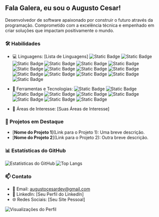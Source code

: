 ## Fala Galera, eu sou o Augusto Cesar!

Desenvolvedor de software apaixonado por construir o futuro através da programação. Comprometido com a excelência técnica e empenhado em criar soluções que impactam positivamente o mundo.


### 🛠️ Habilidades

- 💻 Linguagens: [Lista de Linguagens]
![Static Badge](https://img.shields.io/badge/HTML5-red?style=plastic&logo=html5&logoColor=white&labelColor=grey&color=red)
![Static Badge](https://img.shields.io/badge/CSS3-blue?style=plastic&logo=css3&logoColor=white&labelColor=grey&color=blue)
![Static Badge](https://img.shields.io/badge/JavaScript-yellow?style=plastic&logo=Javascript&logoColor=white&labelColor=grey&color=yellow)
![Static Badge](https://img.shields.io/badge/JQuery-blue?style=plastic&logo=JQuery&logoColor=white&labelColor=grey&color=blue)
![Static Badge](https://img.shields.io/badge/Bootstrap-blueviolet?style=plastic&logo=Bootstrap&logoColor=white&labelColor=grey&color=blueviolet)
![Static Badge](https://img.shields.io/badge/SASS-ff69b4?style=plastic&logo=SASS&logoColor=white&labelColor=grey&color=ff69b4)
![Static Badge](https://img.shields.io/badge/Gulp-CF4647?style=plastic&logo=Gulp&logoColor=white&labelColor=grey&color=CF4647)
![Static Badge](https://img.shields.io/badge/LESS-1D365D?style=plastic&logo=Less&logoColor=white&labelColor=grey&color=1D365D)
![Static Badge](https://img.shields.io/badge/Typescript-3178C6?style=plastic&logo=Typescript&logoColor=white&labelColor=grey&color=3178C6)
![Static Badge](https://img.shields.io/badge/VueJS-4FC08D?style=plastic&logo=Vue.JS&logoColor=white&labelColor=grey&color=4FC08D)
![Static Badge](https://img.shields.io/badge/Redux-764ABC?style=plastic&logo=Redux&logoColor=white&labelColor=grey&color=764ABC)
![Static Badge](https://img.shields.io/badge/React-61DAFB?style=plastic&logo=React&logoColor=white&labelColor=grey&color=61DAFB)
![Static Badge](https://img.shields.io/badge/Cypress-17202C?style=plastic&logo=Cypress&logoColor=white&labelColor=grey&color=17202C)
![Static Badge](https://img.shields.io/badge/Python-3776AB?style=plastic&logo=Python&logoColor=white&labelColor=grey&color=3776AB)
![Static Badge](https://img.shields.io/badge/Django-092E20?style=plastic&logo=Django&logoColor=white&labelColor=grey&color=092E20)


- 🧰 Ferramentas e Tecnologias:
![Static Badge](https://img.shields.io/badge/Figma-F24E1E?style=plastic&logo=Figma&logoColor=white&labelColor=grey&color=F24E1E)
![Static Badge](https://img.shields.io/badge/Git-F05032?style=plastic&logo=Git&logoColor=white&labelColor=grey&color=F05032)
![Static Badge](https://img.shields.io/badge/Github-181717?style=plastic&logo=Github&logoColor=white&labelColor=grey&color=181717)
![Static Badge](https://img.shields.io/badge/Gitlab-FC6D26?style=plastic&logo=Gitlab&logoColor=white&labelColor=grey&color=FC6D26)
![Static Badge](https://img.shields.io/badge/VSCode-007ACC?style=plastic&logo=Visual%20Studio%20Code&logoColor=white&labelColor=grey&color=007ACC)
![Static Badge](https://img.shields.io/badge/Notion-000000?style=plastic&logo=Notion&logoColor=white&labelColor=grey&color=000000)
![Static Badge](https://img.shields.io/badge/Linux-FCC624?style=plastic&logo=Linux&logoColor=white&labelColor=grey&color=FCC624)
![Static Badge](https://img.shields.io/badge/MacOS-000000?style=plastic&logo=Macos&logoColor=white&labelColor=grey&color=000000)
![Static Badge](https://img.shields.io/badge/Adobe_Photoshop-31A8FF?style=plastic&logo=Adobe%20Photoshop&logoColor=white&labelColor=grey&color=31A8FF)



- 🚀 Áreas de Interesse: [Suas Áreas de Interesse]

### 💼 Projetos em Destaque

- [**Nome do Projeto 1**](Link para o Projeto 1): Uma breve descrição.
- [**Nome do Projeto 2**](Link para o Projeto 2): Outra breve descrição.

### 📊 Estatísticas do GitHub

![Estatísticas do GitHub](https://github-readme-stats.vercel.app/api?username=AugustoCesarDev&show_icons=true&theme=dark)
![Top Langs](https://github-readme-stats.vercel.app/api/top-langs/?username=AugustoCesarDev&layout=compact&theme=dark)

### 📫 Contato

- 📧 Email: augustocesardev@gmail.com
- 💼 LinkedIn: [Seu Perfil do LinkedIn]
- 🌐 Redes Sociais: [Seu Site Pessoal]

<img src="https://komarev.com/ghpvc/?username=seu-usuario" alt="Visualizações do Perfil" />

